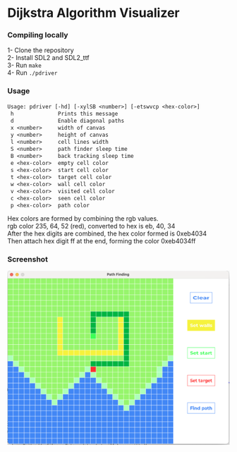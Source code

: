 # Dijkstra Algorithm Visualizer

### Compiling locally

1- Clone the repository  
2- Install SDL2 and SDL2_ttf  
3- Run ```make```  
4- Run ```./pdriver``` 

### Usage
```
Usage: pdriver [-hd] [-xylSB <number>] [-etswvcp <hex-color>]
 h              Prints this message
 d              Enable diagonal paths
 x <number>     width of canvas
 y <number>     height of canvas
 l <number>     cell lines width
 S <number>     path finder sleep time
 B <number>     back tracking sleep time
 e <hex-color>  empty cell color
 s <hex-color>  start cell color
 t <hex-color>  target cell color
 w <hex-color>  wall cell color
 v <hex-color>  visited cell color
 c <hex-color>  seen cell color
 p <hex-color>  path color
```  
Hex colors are formed by combining the rgb values.  
rgb color 235, 64, 52 (red), converted to hex is eb, 40, 34  
After the hex digits are combined, the hex color formed is 0xeb4034  
Then attach hex digit ff at the end, forming the color 0xeb4034ff  

### Screenshot

<img width="600" src="https://github.com/dferndz/path-finder-visualizer/blob/main/assets/screenshot.png?raw=true" />

